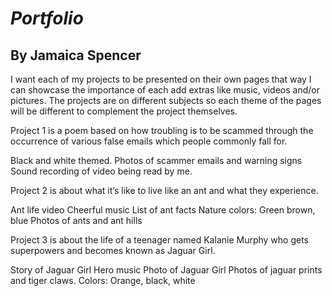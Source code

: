 # *Portfolio*

## By Jamaica Spencer


I want each of my projects to be presented on their own pages that way I can showcase the importance of each add extras like music, videos and/or pictures. The projects are on different subjects so each theme of the pages will be different to complement the project themselves.


Project 1 is a poem based on how troubling is to be scammed through the occurrence of various false emails which people commonly fall for.

Black and white themed.
Photos of scammer emails and warning signs
Sound recording of video being read by me.

Project 2 is about what it’s like to live like an ant and what they experience.

Ant life video
Cheerful music
List of ant facts
Nature colors: Green brown, blue
Photos of ants and ant hills

Project 3 is about the life of a teenager named Kalanie Murphy who gets superpowers and becomes known as Jaguar Girl.

Story of Jaguar Girl
Hero music
Photo of Jaguar Girl
Photos of jaguar prints and tiger claws.
Colors: Orange, black, white
